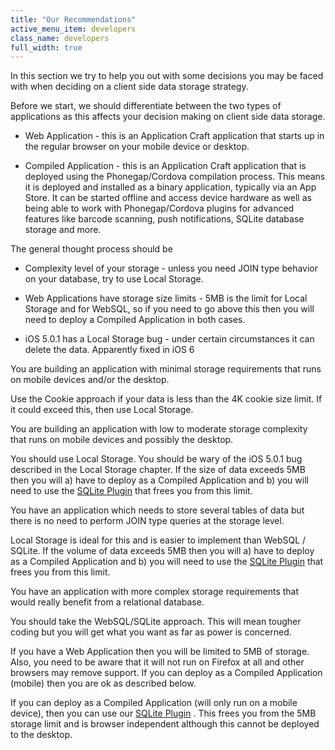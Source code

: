 ```yaml
---
title: "Our Recommendations"
active_menu_item: developers
class_name: developers
full_width: true
---
```



In this section we try to help you out with some decisions you may be faced with when deciding on a client side data storage strategy.

Before we start, we should differentiate between the two types of applications as this affects your decision making on client side data storage.

 - Web Application - this is an Application Craft application that starts up in the regular browser on your mobile device or desktop.

 - Compiled Application - this is an Application Craft application that is deployed using the Phonegap/Cordova compilation process. This means it is deployed and installed as a binary application, typically via an App Store. It can be started offline and access device hardware as well as being able to work with Phonegap/Cordova plugins for advanced features like barcode scanning, push notifications, SQLite database storage and more.

The general thought process should be

 - Complexity level of your storage - unless you need JOIN type behavior on your database, try to use Local Storage.

 - Web Applications have storage size limits - 5MB is the limit for Local Storage and for WebSQL, so if you need to go above this then you will need to deploy a Compiled Application in both cases.

 - iOS 5.0.1 has a Local Storage bug - under certain circumstances it can delete the data. Apparently fixed in iOS 6

You are building an application with minimal storage requirements that runs on mobile devices and/or the desktop.

Use the Cookie approach if your data is less than the 4K cookie size limit. If it could exceed this, then use Local Storage.

You are building an application with low to moderate storage complexity that runs on mobile devices and possibly the desktop.

You should use Local Storage. You should be wary of the iOS 5.0.1 bug described in the Local Storage chapter. If the size of data exceeds 5MB then you will a) have to deploy as a Compiled Application and b) you will need to use the [SQLite Plugin](/developers/documentation/ac-mobile-build-phonegap/ac-mobile-build/ac-build-plugins/sqlite-plugin/) that frees you from this limit.

You have an application which needs to store several tables of data but there is no need to perform JOIN type queries at the storage level.

Local Storage is ideal for this and is easier to implement than WebSQL / SQLite. If the volume of data exceeds 5MB then you will a) have to deploy as a Compiled Application and b) you will need to use the [SQLite Plugin](/developers/documentation/ac-mobile-build-phonegap/ac-mobile-build/ac-build-plugins/sqlite-plugin/) that frees you from this limit.

You have an application with more complex storage requirements that would really benefit from a relational database.

You should take the WebSQL/SQLite approach. This will mean tougher coding but you will get what you want as far as power is concerned.

If you have a Web Application then you will be limited to 5MB of storage. Also, you need to be aware that it will not run on Firefox at all and other browsers may remove support. If you can deploy as a Compiled Application (mobile) then you are ok as described below.

If you can deploy as a Compiled Application (will only run on a mobile device), then you can use our [SQLite Plugin](/developers/documentation/ac-mobile-build-phonegap/ac-mobile-build/ac-build-plugins/sqlite-plugin/) . This frees you from the 5MB storage limit and is browser independent although this cannot be deployed to the desktop.

